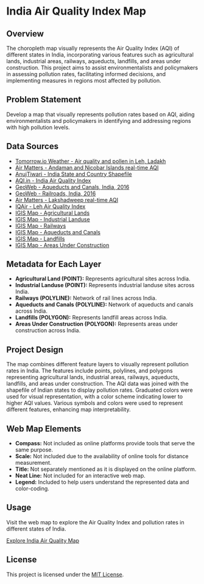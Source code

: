 # India Air Quality Index Map

## Overview

The choropleth map visually represents the Air Quality Index (AQI) of different states in India, incorporating various features such as agricultural lands, industrial areas, railways, aqueducts, landfills, and areas under construction. This project aims to assist environmentalists and policymakers in assessing pollution rates, facilitating informed decisions, and implementing measures in regions most affected by pollution.

## Problem Statement

Develop a map that visually represents pollution rates based on AQI, aiding environmentalists and policymakers in identifying and addressing regions with high pollution levels.

## Data Sources

- [Tomorrow.io Weather - Air quality and pollen in Leh, Ladakh](https://www.tomorrow.io/weather/IN/LA/Leh/132762/health/)
- [Air Matters - Andaman and Nicobar Islands real-time AQI](https://air-quality.com/place/india//af354392?lang=en&standard=aqi_us)
- [AnujTiwari - India State and Country Shapefile](https://github.com/AnujTiwari/India-State-and-Country-Shapefile-Updated-Jan-2020)
- [AQI.in - India Air Quality Index](https://www.aqi.in/ca/dashboard/india)
- [GeoWeb - Aqueducts and Canals, India, 2016](https://geodata.mit.edu/catalog/stanford-hm158hv9062)
- [GeoWeb - Railroads, India, 2016](https://geodata.mit.edu/catalog/stanford-zf546fb9425)
- [Air Matters - Lakshadweep real-time AQI](https://air-quality.com/place/india//0b51a93d?lang=en&standard=aqi_us)
- [IQAir - Leh Air Quality Index](https://www.iqair.com/ca/india/jammu-and-kashmir/leh)
- [IGIS Map - Agricultural Lands](https://map.igismap.com/gis-data/133334/india/agricultural_lands_point)
- [IGIS Map - Industrial Landuse](https://map.igismap.com/gis-data/133334/india/industrial_landuse_point)
- [IGIS Map - Railways](https://map.igismap.com/gis-data/133334/india/railways_polyline)
- [IGIS Map - Aqueducts and Canals](https://map.igismap.com/gis-data/133334/india/aqueducts_canals_polyline)
- [IGIS Map - Landfills](https://map.igismap.com/gis-data/133334/india/landfills_polygon)
- [IGIS Map - Areas Under Construction](https://map.igismap.com/gis-data/133334/india/areas_under_construction_polygon)

## Metadata for Each Layer

- **Agricultural Land (POINT):** Represents agricultural sites across India.
- **Industrial Landuse (POINT):** Represents industrial landuse sites across India.
- **Railways (POLYLINE):** Network of rail lines across India.
- **Aqueducts and Canals (POLYLINE):** Network of aqueducts and canals across India.
- **Landfills (POLYGON):** Represents landfill areas across India.
- **Areas Under Construction (POLYGON):** Represents areas under construction across India.

## Project Design

The map combines different feature layers to visually represent pollution rates in India. The features include points, polylines, and polygons representing agricultural lands, industrial areas, railways, aqueducts, landfills, and areas under construction. The AQI data was joined with the shapefile of Indian states to display pollution rates. Graduated colors were used for visual representation, with a color scheme indicating lower to higher AQI values. Various symbols and colors were used to represent different features, enhancing map interpretability.

## Web Map Elements

- **Compass:** Not included as online platforms provide tools that serve the same purpose.
- **Scale:** Not included due to the availability of online tools for distance measurement.
- **Title:** Not separately mentioned as it is displayed on the online platform.
- **Neat Line:** Not included for an interactive web map.
- **Legend:** Included to help users understand the represented data and color-coding.

## Usage

Visit the web map to explore the Air Quality Index and pollution rates in different states of India.

[Explore India Air Quality Map](https://utoronto.maps.arcgis.com/apps/instant/sidebar/index.html?appid=291612e3826c4bb49819a1759f67c36d)

## License

This project is licensed under the [MIT License](LICENSE).

